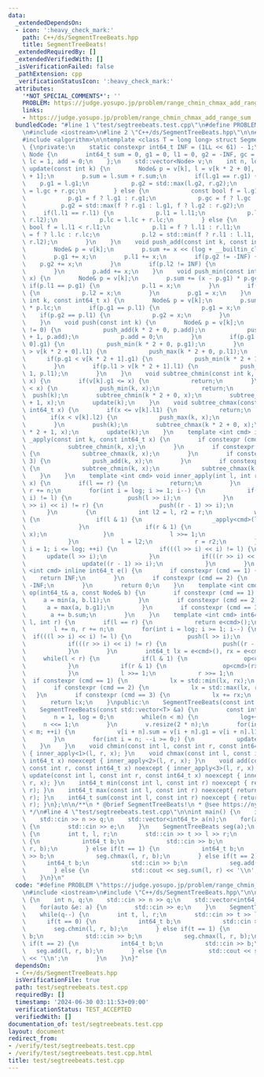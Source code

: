 ```yaml
---
data:
  _extendedDependsOn:
  - icon: ':heavy_check_mark:'
    path: C++/ds/SegmentTreeBeats.hpp
    title: SegmentTreeBeats!
  _extendedRequiredBy: []
  _extendedVerifiedWith: []
  _isVerificationFailed: false
  _pathExtension: cpp
  _verificationStatusIcon: ':heavy_check_mark:'
  attributes:
    '*NOT_SPECIAL_COMMENTS*': ''
    PROBLEM: https://judge.yosupo.jp/problem/range_chmin_chmax_add_range_sum
    links:
    - https://judge.yosupo.jp/problem/range_chmin_chmax_add_range_sum
  bundledCode: "#line 1 \"test/segtreebeats.test.cpp\"\n#define PROBLEM \"https://judge.yosupo.jp/problem/range_chmin_chmax_add_range_sum\"\
    \n#include <iostream>\n#line 2 \"C++/ds/SegmentTreeBeats.hpp\"\n\n#include <vector>\n\
    #include <algorithm>\n\ntemplate <class T = long long> struct SegmentTreeBeats\
    \ {\nprivate:\n    static constexpr int64_t INF = (1LL << 61) - 1;\n    struct\
    \ Node {\n        int64_t sum = 0, g1 = 0, l1 = 0, g2 = -INF, gc = 1, l2 = INF,\
    \ lc = 1, add = 0;\n    };\n    std::vector<Node> v;\n    int n, log;\n    void\
    \ update(const int k) {\n        Node& p = v[k], l = v[k * 2 + 0], r = v[k * 2\
    \ + 1];\n        p.sum = l.sum + r.sum;\n        if(l.g1 == r.g1) {\n        \
    \    p.g1 = l.g1;\n            p.g2 = std::max(l.g2, r.g2);\n            p.gc\
    \ = l.gc + r.gc;\n        } else {\n            const bool f = l.g1 > r.g1;\n\
    \            p.g1 = f ? l.g1 : r.g1;\n            p.gc = f ? l.gc : r.gc;\n  \
    \          p.g2 = std::max(f ? r.g1 : l.g1, f ? l.g2 : r.g2);\n        }\n   \
    \     if(l.l1 == r.l1) {\n            p.l1 = l.l1;\n            p.l2 = std::min(l.l2,\
    \ r.l2);\n            p.lc = l.lc + r.lc;\n        } else {\n            const\
    \ bool f = l.l1 < r.l1;\n            p.l1 = f ? l.l1 : r.l1;\n            p.lc\
    \ = f ? l.lc : r.lc;\n            p.l2 = std::min(f ? r.l1 : l.l1, f ? l.l2 :\
    \ r.l2);\n        }\n    }\n    void push_add(const int k, const int64_t x) {\n\
    \        Node& p = v[k];\n        p.sum += x << (log + __builtin_clz(k) - 31);\n\
    \        p.g1 += x;\n        p.l1 += x;\n        if(p.g2 != -INF) {\n        \
    \    p.g2 += x;\n        }\n        if(p.l2 != INF) {\n            p.l2 += x;\n\
    \        }\n        p.add += x;\n    }\n    void push_min(const int k, const int64_t\
    \ x) {\n        Node& p = v[k];\n        p.sum += (x - p.g1) * p.gc;\n       \
    \ if(p.l1 == p.g1) {\n            p.l1 = x;\n        }\n        if(p.l2 == p.g1)\
    \ {\n            p.l2 = x;\n        }\n        p.g1 = x;\n    }\n    void push_max(const\
    \ int k, const int64_t x) {\n        Node& p = v[k];\n        p.sum += (x - p.l1)\
    \ * p.lc;\n        if(p.g1 == p.l1) {\n            p.g1 = x;\n        }\n    \
    \    if(p.g2 == p.l1) {\n            p.g2 = x;\n        }\n        p.l1 = x;\n\
    \    }\n    void push(const int k) {\n        Node& p = v[k];\n        if(p.add\
    \ != 0) {\n            push_add(k * 2 + 0, p.add);\n            push_add(k * 2\
    \ + 1, p.add);\n            p.add = 0;\n        }\n        if(p.g1 < v[k * 2 +\
    \ 0].g1) {\n            push_min(k * 2 + 0, p.g1);\n        }\n        if(p.l1\
    \ > v[k * 2 + 0].l1) {\n            push_max(k * 2 + 0, p.l1);\n        }\n  \
    \      if(p.g1 < v[k * 2 + 1].g1) {\n            push_min(k * 2 + 1, p.g1);\n\
    \        }\n        if(p.l1 > v[k * 2 + 1].l1) {\n            push_max(k * 2 +\
    \ 1, p.l1);\n        }\n    }\n    void subtree_chmin(const int k, const int64_t\
    \ x) {\n        if(v[k].g1 <= x) {\n            return;\n        }\n        if(v[k].g2\
    \ < x) {\n            push_min(k, x);\n            return;\n        }\n      \
    \  push(k);\n        subtree_chmin(k * 2 + 0, x);\n        subtree_chmin(k * 2\
    \ + 1, x);\n        update(k);\n    }\n    void subtree_chmax(const int k, const\
    \ int64_t x) {\n        if(x <= v[k].l1) {\n            return;\n        }\n \
    \       if(x < v[k].l2) {\n            push_max(k, x);\n            return;\n\
    \        }\n        push(k);\n        subtree_chmax(k * 2 + 0, x);\n        subtree_chmax(k\
    \ * 2 + 1, x);\n        update(k);\n    }\n    template <int cmd> inline void\
    \ _apply(const int k, const int64_t x) {\n        if constexpr (cmd == 1) {\n\
    \            subtree_chmin(k, x);\n        }\n        if constexpr (cmd == 2)\
    \ {\n            subtree_chmax(k, x);\n        }\n        if constexpr (cmd ==\
    \ 3) {\n            push_add(k, x);\n        }\n        if constexpr (cmd == 4)\
    \ {\n            subtree_chmin(k, x);\n            subtree_chmax(k, x);\n    \
    \    }\n    }\n    template <int cmd> void inner_apply(int l, int r, const int64_t\
    \ x) {\n        if(l == r) {\n            return;\n        }\n        l += n,\
    \ r += n;\n        for(int i = log; i >= 1; i--) {\n            if(((l >> i) <<\
    \ i) != l) {\n                push(l >> i);\n            }\n            if(((r\
    \ >> i) << i) != r) {\n                push((r - 1) >> i);\n            }\n  \
    \      }\n        {\n            int l2 = l, r2 = r;\n            while(l < r)\
    \ {\n                if(l & 1) {\n                    _apply<cmd>(l++, x);\n \
    \               }\n                if(r & 1) {\n                    _apply<cmd>(--r,\
    \ x);\n                }\n                l >>= 1;\n                r >>= 1;\n\
    \            }\n            l = l2;\n            r = r2;\n        }\n        for(int\
    \ i = 1; i <= log; ++i) {\n            if(((l >> i) << i) != l) {\n          \
    \      update(l >> i);\n            }\n            if(((r >> i) << i) != r) {\n\
    \                update((r - 1) >> i);\n            }\n        }\n    }\n    template\
    \ <int cmd> inline int64_t e() {\n        if constexpr (cmd == 1) {\n        \
    \    return INF;\n        }\n        if constexpr (cmd == 2) {\n            return\
    \ -INF;\n        }\n        return 0;\n    }\n    template <int cmd> inline void\
    \ op(int64_t& a, const Node& b) {\n        if constexpr (cmd == 1) {\n       \
    \     a = min(a, b.l1);\n        }\n        if constexpr (cmd == 2) {\n      \
    \      a = max(a, b.g1);\n        }\n        if constexpr (cmd == 3) {\n     \
    \       a += b.sum;\n        }\n    }\n    template <int cmd> int64_t inner_fold(int\
    \ l, int r) {\n        if(l == r) {\n            return e<cmd>();\n        }\n\
    \        l += n, r += n;\n        for(int i = log; i >= 1; i--) {\n          \
    \  if(((l >> i) << i) != l) {\n                push(l >> i);\n            }\n\
    \            if(((r >> i) << i) != r) {\n                push((r - 1) >> i);\n\
    \            }\n        }\n        int64_t lx = e<cmd>(), rx = e<cmd>();\n   \
    \     while(l < r) {\n            if(l & 1) {\n                op<cmd>(lx, v[l++]);\n\
    \            }\n            if(r & 1) {\n                op<cmd>(rx, v[--r]);\n\
    \            }\n            l >>= 1;\n            r >>= 1;\n        }\n      \
    \  if constexpr (cmd == 1) {\n            lx = std::min(lx, rx);\n        }\n\
    \        if constexpr (cmd == 2) {\n            lx = std::max(lx, rx);\n     \
    \   }\n        if constexpr (cmd == 3) {\n            lx += rx;\n        }\n \
    \       return lx;\n    }\npublic:\n    SegmentTreeBeats(const int n): SegmentTreeBeats(std::vector<T>(n)){}\n\
    \    SegmentTreeBeats(const std::vector<T> &a) {\n        const int m = a.size();\n\
    \        n = 1, log = 0;\n        while(n < m) {\n            log++;\n       \
    \     n <<= 1;\n        }\n        v.resize(2 * n);\n        for(int i = 0; i\
    \ < m; ++i) {\n            v[i + n].sum = v[i + n].g1 = v[i + n].l1 = a[i];\n\
    \        }\n        for(int i = n; --i >= 0;) {\n            update(i);\n    \
    \    }\n    }\n    void chmin(const int l, const int r, const int64_t x) noexcept\
    \ { inner_apply<1>(l, r, x); }\n    void chmax(const int l, const int r, const\
    \ int64_t x) noexcept { inner_apply<2>(l, r, x); }\n    void add(const int l,\
    \ const int r, const int64_t x) noexcept { inner_apply<3>(l, r, x); }\n    void\
    \ update(const int l, const int r, const int64_t x) noexcept { inner_apply<4>(l,\
    \ r, x); }\n    int64_t min(const int l, const int r) noexcept { return inner_fold<1>(l,\
    \ r); }\n    int64_t max(const int l, const int r) noexcept{ return inner_fold<2>(l,\
    \ r); }\n    int64_t sum(const int l, const int r) noexcept { return inner_fold<3>(l,\
    \ r); }\n};\n\n/**\n * @brief SegmentTreeBeats!\n * @see https://nyaannyaan.github.io/library/segment-tree/segment-tree-beats.hpp\n\
    \ */\n#line 4 \"test/segtreebeats.test.cpp\"\n\nint main() {\n    int n, q;\n\
    \    std::cin >> n >> q;\n    std::vector<int64_t> a(n);\n    for(auto &e: a)\
    \ {\n        std::cin >> e;\n    }\n    SegmentTreeBeats seg(a);\n    while(q--)\
    \ {\n        int t, l, r;\n        std::cin >> t >> l >> r;\n        if(t == 0)\
    \ {\n            int64_t b;\n            std::cin >> b;\n            seg.chmin(l,\
    \ r, b);\n        } else if(t == 1) {\n            int64_t b;\n            std::cin\
    \ >> b;\n            seg.chmax(l, r, b);\n        } else if(t == 2) {\n      \
    \      int64_t b;\n            std::cin >> b;\n            seg.add(l, r, b);\n\
    \        } else {\n            std::cout << seg.sum(l, r) << '\\n';\n        }\n\
    \    }\n}\n"
  code: "#define PROBLEM \"https://judge.yosupo.jp/problem/range_chmin_chmax_add_range_sum\"\
    \n#include <iostream>\n#include \"C++/ds/SegmentTreeBeats.hpp\"\n\nint main()\
    \ {\n    int n, q;\n    std::cin >> n >> q;\n    std::vector<int64_t> a(n);\n\
    \    for(auto &e: a) {\n        std::cin >> e;\n    }\n    SegmentTreeBeats seg(a);\n\
    \    while(q--) {\n        int t, l, r;\n        std::cin >> t >> l >> r;\n  \
    \      if(t == 0) {\n            int64_t b;\n            std::cin >> b;\n    \
    \        seg.chmin(l, r, b);\n        } else if(t == 1) {\n            int64_t\
    \ b;\n            std::cin >> b;\n            seg.chmax(l, r, b);\n        } else\
    \ if(t == 2) {\n            int64_t b;\n            std::cin >> b;\n         \
    \   seg.add(l, r, b);\n        } else {\n            std::cout << seg.sum(l, r)\
    \ << '\\n';\n        }\n    }\n}"
  dependsOn:
  - C++/ds/SegmentTreeBeats.hpp
  isVerificationFile: true
  path: test/segtreebeats.test.cpp
  requiredBy: []
  timestamp: '2024-06-30 03:11:53+09:00'
  verificationStatus: TEST_ACCEPTED
  verifiedWith: []
documentation_of: test/segtreebeats.test.cpp
layout: document
redirect_from:
- /verify/test/segtreebeats.test.cpp
- /verify/test/segtreebeats.test.cpp.html
title: test/segtreebeats.test.cpp
---
```

